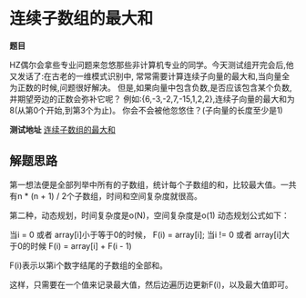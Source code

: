 # 连续子数组的最大和

**题目**

HZ偶尔会拿些专业问题来忽悠那些非计算机专业的同学。今天测试组开完会后,他又发话了:在古老的一维模式识别中,
常常需要计算连续子向量的最大和,当向量全为正数的时候,问题很好解决。
但是,如果向量中包含负数,是否应该包含某个负数,并期望旁边的正数会弥补它呢？
例如:{6,-3,-2,7,-15,1,2,2},连续子向量的最大和为8(从第0个开始,到第3个为止)。
你会不会被他忽悠住？(子向量的长度至少是1)

**测试地址**
[连续子数组的最大和](https://www.nowcoder.com/practice/459bd355da1549fa8a49e350bf3df484?tpId=13&tqId=11183&tPage=2&rp=2&ru=/ta/coding-interviews&qru=/ta/coding-interviews/question-ranking)

## 解题思路

第一想法便是全部列举中所有的子数组，统计每个子数组的和，比较最大值。一共有n * (n + 1) / 2个子数组，时间和空间复杂度就很高。

第二种，动态规划，时间复杂度是o(N)，空间复杂度是o(1)
动态规划公式如下：

当i = 0 或者 array[i]小于等于0的时候，
F(i) = array[i];
当i != 0 或者 array[i]大于0的时候
F(i) = array[i] + F(i - 1)

F(i)表示以第i个数字结尾的子数组的全部和。

这样，只需要在一个值来记录最大值，然后边遍历边更新F(i)，以及最大值即可。
